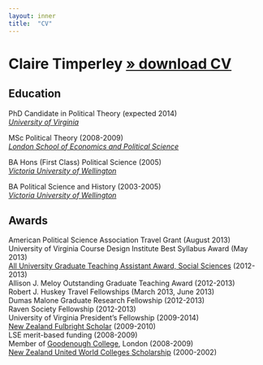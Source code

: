 ```yaml
---
layout: inner
title:  "CV"
---
```


# Claire Timperley <a class="title-link" href="{{site.baseurl}}docs/CV_June2013.pdf">&raquo; download CV</a>

## Education

PhD Candidate in Political Theory (expected 2014)  
*[University of Virginia](http://www.virginia.edu/)*  

MSc Political Theory (2008-2009)  
*[London School of Economics and Political Science](http://www.lse.ac.uk/home.aspx)*

BA Hons (First Class) Political Science (2005)  
*[Victoria University of Wellington](http://www.victoria.ac.nz/home)*

BA Political Science and History (2003-2005)  
*[Victoria University of Wellington](http://www.victoria.ac.nz/home)*

## Awards
American Political Science Association Travel Grant (August 2013)  
University of Virginia Course Design Institute Best Syllabus Award (May 2013)  
[All University Graduate Teaching Assistant Award, Social Sciences](http://trc.virginia.edu/Awards/GTA/OGTA.htm) (2012-2013)  
Allison J. Meloy Outstanding Graduate Teaching Award (2012-2013)  
Robert J. Huskey Travel Fellowships (March 2013, June 2013)  
Dumas Malone Graduate Research Fellowship (2012-2013)  
Raven Society Fellowship (2012-2013)  
University of Virginia President’s Fellowship (2009-2014)  
[New Zealand Fulbright Scholar](http://www.fulbright.org.nz/) (2009-2010)  
LSE merit-based funding (2008-2009)  
Member of [Goodenough College](http://www.goodenough.ac.uk/), London (2008-2009)  
[New Zealand United World Colleges Scholarship](http://www.lpcuwc.edu.hk/) (2000-2002)
